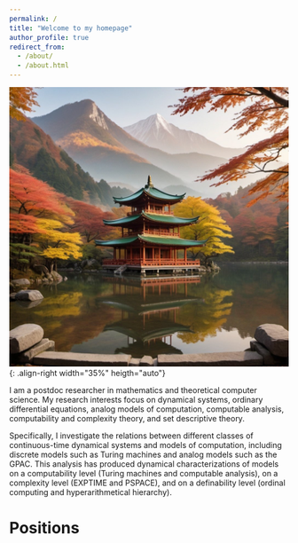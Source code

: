 ```yaml
---
permalink: /
title: "Welcome to my homepage"
author_profile: true
redirect_from: 
  - /about/
  - /about.html
---
```

![zen][def]{: .align-right width="35%" heigth="auto"} 

I am a postdoc researcher in mathematics and theoretical computer science. My research interests focus on dynamical systems, ordinary differential equations, analog models of computation, computable analysis, computability and complexity theory, and set descriptive theory. 

Specifically, I investigate the relations between different classes of continuous-time dynamical systems and models of computation, including discrete models such as Turing machines and analog models such as the GPAC. This analysis has produced dynamical characterizations of models on a computability level (Turing machines and computable analysis), on a complexity level (EXPTIME and PSPACE), and on a definability level (ordinal computing and hyperarithmetical hierarchy). 

# Positions





[def]: /images/zen.png
